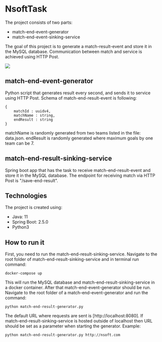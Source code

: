 # NsoftTask

The project consists of two parts:

- match-end-event-generator
- match-end-event-sinking-service

The goal of this project is to generate a match-result-event and store it in the MySQL database. Communication between match and service is achieved using HTTP Post.

![](https://i.ibb.co/nj5QRX9/Screenshot-from-2021-06-11-23-26-13.png)

## match-end-event-generator

Python script that generates result every second, and sends it to service using HTTP Post. Schema of match-end-result-event is following:

```
{
    matchId : uuidv4,
    matchName : string,
    endResult : string
}
```

matchName is randomly generated from two teams listed in the file: data.json.
endResult is randomly generated where maximum goals by one team can be 7.

## match-end-result-sinking-service

Spring boot app that has the task to receive match-end-result-event and store it in the MySQL database. The endpoint for receiving match via HTTP Post is "/save-end-result".

## Technologies

The project is created using:

- Java: 11
- Spring Boot: 2.5.0
- Python3

## How to run it

First, you need to run the match-end-result-sinking-service. Navigate to the root folder of match-end-result-sinking-service and in terminal run command:

```
docker-compose up
```

This will run the MySQL database and match-end-result-sinking-service in a docker container. After that match-end-event-generator should be run. Navigate to the root folder of a match-end-event-generator and run the command:

```
python match-end-result-generator.py
```

The default URL where requests are sent is [http://localhost:8080]. If match-end-result-sinking-service is hosted outside of localhost then URL should be set as a parameter when starting the generator. Example:

```
python match-end-result-generator.py http://nsoft.com
```